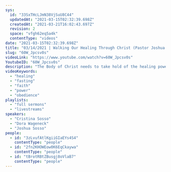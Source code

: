 ```yaml
---
sys:
  id: "33SxTHcLJmN38VjSuU8C44"
  updatedAt: "2021-03-15T02:32:39.698Z"
  createdAt: "2021-03-21T16:02:43.697Z"
  revision: 2
  space: "vfgh62eq5a4k"
  contentType: "videos"
date: "2021-03-15T02:32:39.698Z"
title: "03/14/2021 | Walking Our Healing Through Christ (Pastor Joshua Sosso)"
slug: "60W_Jpcsv0s"
videoLink: "https://www.youtube.com/watch?v=60W_Jpcsv0s"
YoutubeID: "60W_Jpcsv0s"
description: "The Body of Christ needs to take hold of the healing power that God wants to manifest in the Church. Put your faith into action and do it passionately! The faith of others can produce healing in others in the same way the man who was let down through the roof was healed in the New Testament. Healing for our bodies, the land, the water, situations and other people can be produced by our obedience through Christ. So be expectant of the remarkable and believe that God can work miracles through you. Be committed that no matter what you will pursue God, and take your position in the Body of Christ! This sermon was delivered by Pastor Joshua Sosso and Pastor Cristina Sosso at Freedom Fellowship Church International on March 14, 2021."
videoKeywords:
  - "healing"
  - "fasting"
  - "faith"
  - "power"
  - "obedience"
playlists:
  - "full sermons"
  - "livestreams"
speakers:
  - "Cristina Sosso"
  - "Dora Wageneck"
  - "Joshua Sosso"
people:
  - id: "3zLvufAtlKgiiGIaEYs4S4"
    contentType: "people"
  - id: "2fn2KHOWEow0K6EqCkaywa"
    contentType: "people"
  - id: "tBrotRBtZBusgj8oVlaB7"
    contentType: "people"
---
```

